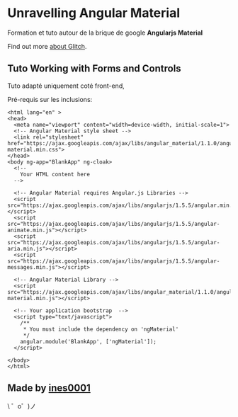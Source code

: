 Unravelling Angular Material
=========================

Formation et tuto autour de la brique de google
**Angularjs Material** 


Find out more [about Glitch](https://glitch.com/about).


Tuto Working with Forms and Controls
------------

Tuto adapté uniquement coté front-end,

Pré-requis sur les inclusions:

```
<html lang="en" >
<head>
  <meta name="viewport" content="width=device-width, initial-scale=1">
  <!-- Angular Material style sheet -->
  <link rel="stylesheet" href="https://ajax.googleapis.com/ajax/libs/angular_material/1.1.0/angular-material.min.css">
</head>
<body ng-app="BlankApp" ng-cloak>
  <!--
    Your HTML content here
  -->  
  
  <!-- Angular Material requires Angular.js Libraries -->
  <script src="https://ajax.googleapis.com/ajax/libs/angularjs/1.5.5/angular.min.js"></script>
  <script src="https://ajax.googleapis.com/ajax/libs/angularjs/1.5.5/angular-animate.min.js"></script>
  <script src="https://ajax.googleapis.com/ajax/libs/angularjs/1.5.5/angular-aria.min.js"></script>
  <script src="https://ajax.googleapis.com/ajax/libs/angularjs/1.5.5/angular-messages.min.js"></script>

  <!-- Angular Material Library -->
  <script src="https://ajax.googleapis.com/ajax/libs/angular_material/1.1.0/angular-material.min.js"></script>
  
  <!-- Your application bootstrap  -->
  <script type="text/javascript">    
    /**
     * You must include the dependency on 'ngMaterial' 
     */
    angular.module('BlankApp', ['ngMaterial']);
  </script>
  
</body>
</html>

```

Made by [ines0001](https://fogcreek.com/)
-------------------

\ ゜o゜)ノ
